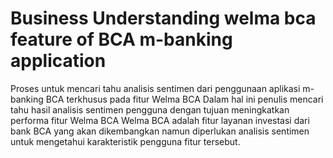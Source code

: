 # Business Understanding welma bca feature of BCA m-banking application

Proses untuk mencari tahu analisis sentimen dari penggunaan aplikasi m-banking BCA terkhusus pada fitur Welma BCA
Dalam hal ini penulis mencari tahu hasil analisis sentimen pengguna dengan tujuan meningkatkan performa fitur Welma BCA
Welma BCA adalah fitur layanan investasi dari bank BCA yang akan dikembangkan namun diperlukan analisis sentimen untuk mengetahui
karakteristik pengguna fitur tersebut. 
